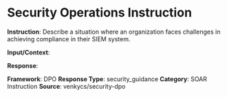 # Security Operations Instruction

**Instruction**: Describe a situation where an organization faces challenges in achieving compliance in their SIEM system.

**Input/Context**: 

**Response**: 

**Framework**: DPO
**Response Type**: security_guidance
**Category**: SOAR Instruction
**Source**: venkycs/security-dpo
